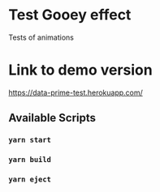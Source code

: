 # Test Gooey effect

Tests of animations

# Link to demo version

https://data-prime-test.herokuapp.com/

## Available Scripts

### `yarn start`

### `yarn build`

### `yarn eject`
